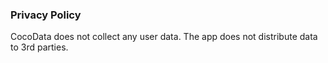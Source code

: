 ### Privacy Policy

CocoData does not collect any user data. The app does not distribute data to 3rd parties.
